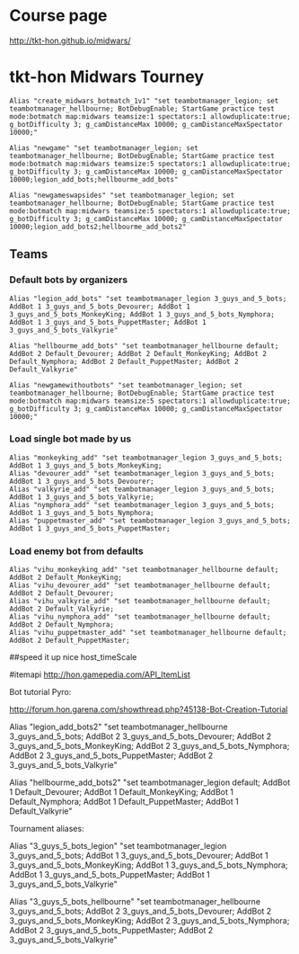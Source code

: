 # Course page
http://tkt-hon.github.io/midwars/

# tkt-hon Midwars Tourney

    Alias "create_midwars_botmatch_1v1" "set teambotmanager_legion; set teambotmanager_hellbourne; BotDebugEnable; StartGame practice test mode:botmatch map:midwars teamsize:1 spectators:1 allowduplicate:true; g_botDifficulty 3; g_camDistanceMax 10000; g_camDistanceMaxSpectator 10000;"

    Alias "newgame" "set teambotmanager_legion; set teambotmanager_hellbourne; BotDebugEnable; StartGame practice test mode:botmatch map:midwars teamsize:5 spectators:1 allowduplicate:true; g_botDifficulty 3; g_camDistanceMax 10000; g_camDistanceMaxSpectator 10000;legion_add_bots;hellbourme_add_bots"

    Alias "newgameswapsides" "set teambotmanager_legion; set teambotmanager_hellbourne; BotDebugEnable; StartGame practice test mode:botmatch map:midwars teamsize:5 spectators:1 allowduplicate:true; g_botDifficulty 3; g_camDistanceMax 10000; g_camDistanceMaxSpectator 10000;legion_add_bots2;hellbourme_add_bots2"


## Teams

### Default bots by organizers

    Alias "legion_add_bots" "set teambotmanager_legion 3_guys_and_5_bots; AddBot 1 3_guys_and_5_bots_Devourer; AddBot 1 3_guys_and_5_bots_MonkeyKing; AddBot 1 3_guys_and_5_bots_Nymphora; AddBot 1 3_guys_and_5_bots_PuppetMaster; AddBot 1 3_guys_and_5_bots_Valkyrie"

    Alias "hellbourme_add_bots" "set teambotmanager_hellbourne default; AddBot 2 Default_Devourer; AddBot 2 Default_MonkeyKing; AddBot 2 Default_Nymphora; AddBot 2 Default_PuppetMaster; AddBot 2 Default_Valkyrie"

    Alias "newgamewithoutbots" "set teambotmanager_legion; set teambotmanager_hellbourne; BotDebugEnable; StartGame practice test mode:botmatch map:midwars teamsize:5 spectators:1 allowduplicate:true; g_botDifficulty 3; g_camDistanceMax 10000; g_camDistanceMaxSpectator 10000;"
    

### Load single bot made by us
    Alias "monkeyking_add" "set teambotmanager_legion 3_guys_and_5_bots; AddBot 1 3_guys_and_5_bots_MonkeyKing;
    Alias "devourer_add" "set teambotmanager_legion 3_guys_and_5_bots; AddBot 1 3_guys_and_5_bots_Devourer;
    Alias "valkyrie_add" "set teambotmanager_legion 3_guys_and_5_bots; AddBot 1 3_guys_and_5_bots_Valkyrie;
    Alias "nymphora_add" "set teambotmanager_legion 3_guys_and_5_bots; AddBot 1 3_guys_and_5_bots_Nymphora;
    Alias "puppetmaster_add" "set teambotmanager_legion 3_guys_and_5_bots; AddBot 1 3_guys_and_5_bots_PuppetMaster;

### Load enemy bot from defaults

	Alias "vihu_monkeyking_add" "set teambotmanager_hellbourne default; AddBot 2 Default_MonkeyKing;
    Alias "vihu_devourer_add" "set teambotmanager_hellbourne default; AddBot 2 Default_Devourer;
    Alias "vihu_valkyrie_add" "set teambotmanager_hellbourne default; AddBot 2 Default_Valkyrie;
    Alias "vihu_nymphora_add" "set teambotmanager_hellbourne default; AddBot 2 Default_Nymphora;
    Alias "vihu_puppetmaster_add" "set teambotmanager_hellbourne default; AddBot 2 Default_PuppetMaster;

##speed it up nice
host_timeScale

#itemapi
http://hon.gamepedia.com/API_ItemList

Bot tutorial Pyro: 

http://forum.hon.garena.com/showthread.php?45138-Bot-Creation-Tutorial


Alias "legion_add_bots2" "set teambotmanager_hellbourne 3_guys_and_5_bots; AddBot 2 3_guys_and_5_bots_Devourer; AddBot 2 3_guys_and_5_bots_MonkeyKing; AddBot 2 3_guys_and_5_bots_Nymphora; AddBot 2 3_guys_and_5_bots_PuppetMaster; AddBot 2 3_guys_and_5_bots_Valkyrie"


Alias "hellbourme_add_bots2" "set teambotmanager_legion default; AddBot 1 Default_Devourer; AddBot 1 Default_MonkeyKing; AddBot 1 Default_Nymphora; AddBot 1 Default_PuppetMaster; AddBot 1 Default_Valkyrie"




Tournament aliases: 


Alias "3_guys_5_bots_legion" "set teambotmanager_legion 3_guys_and_5_bots; AddBot 1 3_guys_and_5_bots_Devourer; AddBot 1 3_guys_and_5_bots_MonkeyKing; AddBot 1 3_guys_and_5_bots_Nymphora; AddBot 1 3_guys_and_5_bots_PuppetMaster; AddBot 1 3_guys_and_5_bots_Valkyrie"

Alias "3_guys_5_bots_hellbourne" "set teambotmanager_hellbourne 3_guys_and_5_bots; AddBot 2 3_guys_and_5_bots_Devourer; AddBot 2 3_guys_and_5_bots_MonkeyKing; AddBot 2 3_guys_and_5_bots_Nymphora; AddBot 2 3_guys_and_5_bots_PuppetMaster; AddBot 2 3_guys_and_5_bots_Valkyrie"
